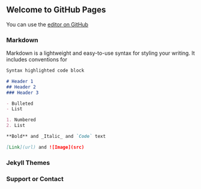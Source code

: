 ## Welcome to GitHub Pages

You can use the [editor on GitHub](https://github.com/usersLck/usersLck.github.io/edit/master/index.md) 

### Markdown

Markdown is a lightweight and easy-to-use syntax for styling your writing. It includes conventions for

```markdown
Syntax highlighted code block

# Header 1
## Header 2
### Header 3

- Bulleted
- List

1. Numbered
2. List

**Bold** and _Italic_ and `Code` text

[Link](url) and ![Image](src)
```

### Jekyll Themes

### Support or Contact
